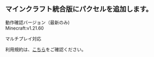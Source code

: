 ## マインクラフト統合版にパクセルを追加します。

動作確認バージョン（最新のみ)  
Minecraft:v1.21.60

マルチプレイ対応

利用規約は、[こちら](/LICENSE.md)をご確認ください。
